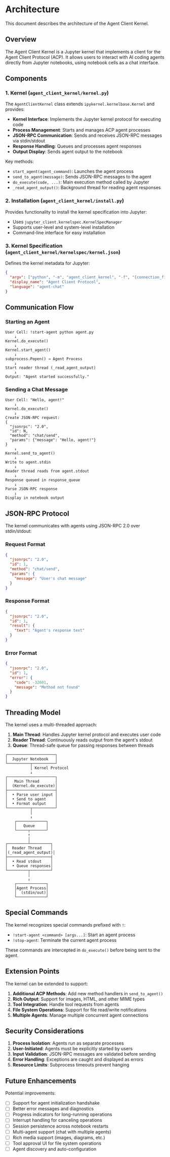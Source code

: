 # Architecture

This document describes the architecture of the Agent Client Kernel.

## Overview

The Agent Client Kernel is a Jupyter kernel that implements a client for the Agent Client Protocol (ACP). It allows users to interact with AI coding agents directly from Jupyter notebooks, using notebook cells as a chat interface.

## Components

### 1. Kernel (`agent_client_kernel/kernel.py`)

The `AgentClientKernel` class extends `ipykernel.kernelbase.Kernel` and provides:

- **Kernel Interface**: Implements the Jupyter kernel protocol for executing code
- **Process Management**: Starts and manages ACP agent processes
- **JSON-RPC Communication**: Sends and receives JSON-RPC messages via stdin/stdout
- **Response Handling**: Queues and processes agent responses
- **Output Display**: Sends agent output to the notebook

Key methods:
- `start_agent(agent_command)`: Launches the agent process
- `send_to_agent(message)`: Sends JSON-RPC messages to the agent
- `do_execute(code, ...)`: Main execution method called by Jupyter
- `_read_agent_output()`: Background thread for reading agent responses

### 2. Installation (`agent_client_kernel/install.py`)

Provides functionality to install the kernel specification into Jupyter:

- Uses `jupyter_client.kernelspec.KernelSpecManager`
- Supports user-level and system-level installation
- Command-line interface for easy installation

### 3. Kernel Specification (`agent_client_kernel/kernelspec/kernel.json`)

Defines the kernel metadata for Jupyter:

```json
{
  "argv": ["python", "-m", "agent_client_kernel", "-f", "{connection_file}"],
  "display_name": "Agent Client Protocol",
  "language": "agent-chat"
}
```

## Communication Flow

### Starting an Agent

```
User Cell: !start-agent python agent.py
    ↓
Kernel.do_execute()
    ↓
Kernel.start_agent()
    ↓
subprocess.Popen() → Agent Process
    ↓
Start reader thread (_read_agent_output)
    ↓
Output: "Agent started successfully."
```

### Sending a Chat Message

```
User Cell: "Hello, agent!"
    ↓
Kernel.do_execute()
    ↓
Create JSON-RPC request:
{
  "jsonrpc": "2.0",
  "id": N,
  "method": "chat/send",
  "params": {"message": "Hello, agent!"}
}
    ↓
Kernel.send_to_agent()
    ↓
Write to agent.stdin
    ↓
Reader thread reads from agent.stdout
    ↓
Response queued in response_queue
    ↓
Parse JSON-RPC response
    ↓
Display in notebook output
```

## JSON-RPC Protocol

The kernel communicates with agents using JSON-RPC 2.0 over stdin/stdout:

### Request Format
```json
{
  "jsonrpc": "2.0",
  "id": 1,
  "method": "chat/send",
  "params": {
    "message": "User's chat message"
  }
}
```

### Response Format
```json
{
  "jsonrpc": "2.0",
  "id": 1,
  "result": {
    "text": "Agent's response text"
  }
}
```

### Error Format
```json
{
  "jsonrpc": "2.0",
  "id": 1,
  "error": {
    "code": -32601,
    "message": "Method not found"
  }
}
```

## Threading Model

The kernel uses a multi-threaded approach:

1. **Main Thread**: Handles Jupyter kernel protocol and executes user code
2. **Reader Thread**: Continuously reads output from the agent's stdout
3. **Queue**: Thread-safe queue for passing responses between threads

```
┌─────────────────────┐
│  Jupyter Notebook   │
└──────────┬──────────┘
           │ Kernel Protocol
           ↓
┌─────────────────────┐
│   Main Thread       │
│  (Kernel.do_execute)│
├─────────────────────┤
│  • Parse user input │
│  • Send to agent    │
│  • Format output    │
└──────────┬──────────┘
           │
           ↓
    ┌─────────────┐
    │   Queue     │
    └─────┬───────┘
          ↑
          │
┌─────────┴─────────┐
│  Reader Thread    │
│(_read_agent_output)│
├───────────────────┤
│  • Read stdout    │
│  • Queue responses│
└─────────┬─────────┘
          │
          ↓
    ┌─────────────┐
    │Agent Process│
    │  (stdin/out)│
    └─────────────┘
```

## Special Commands

The kernel recognizes special commands prefixed with `!`:

- `!start-agent <command> [args...]`: Start an agent process
- `!stop-agent`: Terminate the current agent process

These commands are intercepted in `do_execute()` before being sent to the agent.

## Extension Points

The kernel can be extended to support:

1. **Additional ACP Methods**: Add new method handlers in `send_to_agent()`
2. **Rich Output**: Support for images, HTML, and other MIME types
3. **Tool Integration**: Handle tool requests from agents
4. **File System Operations**: Support for file read/write notifications
5. **Multiple Agents**: Manage multiple concurrent agent connections

## Security Considerations

1. **Process Isolation**: Agents run as separate processes
2. **User-Initiated**: Agents must be explicitly started by users
3. **Input Validation**: JSON-RPC messages are validated before sending
4. **Error Handling**: Exceptions are caught and displayed as errors
5. **Resource Limits**: Subprocess timeouts prevent hanging

## Future Enhancements

Potential improvements:

- [ ] Support for agent initialization handshake
- [ ] Better error messages and diagnostics
- [ ] Progress indicators for long-running operations
- [ ] Interrupt handling for canceling operations
- [ ] Session persistence across notebook restarts
- [ ] Multi-agent support (chat with multiple agents)
- [ ] Rich media support (images, diagrams, etc.)
- [ ] Tool approval UI for file system operations
- [ ] Agent discovery and auto-configuration
